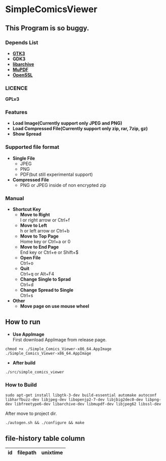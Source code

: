 # SimpleComicsViewer

## This Program is so buggy.

### Depends List
- **[GTK3](https://www.gtk.org/)**
- **GDK3**
- **[libarchive](https://www.libarchive.org/)**
- **[MuPDF](https://github.com/ArtifexSoftware/mupdf)**
- **[OpenSSL](https://www.openssl.org/)**

### LICENCE
**GPLv3**

### Features
- **Load Image(Currently support only JPEG and PNG)**
- **Load Compressed File(Currently support only zip, rar, 7zip, gz)**
- **Show Spread**

### Supported file format
- **Single File**
    - JPEG
    - PNG
    - PDF(but still experimental support)  
- **Compressed File**
    - PNG or JPEG inside of non encrypted zip

### Manual
- **Shortcut Key**
    - **Move to Right**  
        l or right arrow or Ctrl+f  
    - **Move to Left**  
        h or left arrow or Ctrl+b  
    - **Move to Top Page**  
        Home key or Ctrl+a or 0  
    - **Move to End Page**  
        End key or Ctrl+e or Shift+$  
    - **Open File**  
        Ctrl+o  
    - **Quit**  
        Ctrl+q or Alt+F4  
    - **Change Single to Sprad**  
        Ctrl+d  
    - **Change Spread to Single**  
        Ctrl+s  
- **Other**
  - **Move page on use mouse wheel**

## How to run

- **Use AppImage**  
First download AppImage from release page.  
```
chmod +x ./Simple_Comics_Viewer-x86_64.AppImage
./Simple_Comics_Viewer-x86_64.AppImage
```

- **After build**
```
./src/simple_comics_viewer
```

### How to Build
```
sudo apt-get install libgtk-3-dev build-essential automake autoconf libharfbuzz-dev libjpeg-dev libopenjp2-7-dev libjbig2dec0-dev libpng-dev libfreetype6-dev libarchive-dev libmupdf-dev libjpeg62 libssl-dev
```
After move to project dir.
```
./autogen.sh && ./configure && make
```

## file-history table column
| id | filepath | unixtime |
---- | ---- | ---- 
